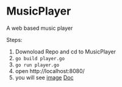 # MusicPlayer
A web based music player


Steps: 
1. Downoload Repo and cd to MusicPlayer
2. `go build player.go`
3. `go run player.go`
4. open http://localhost:8080/
5. you will see [image](Sample.png)
[Doc](https://ashutoshcp.github.io/MusicPlayer/)

